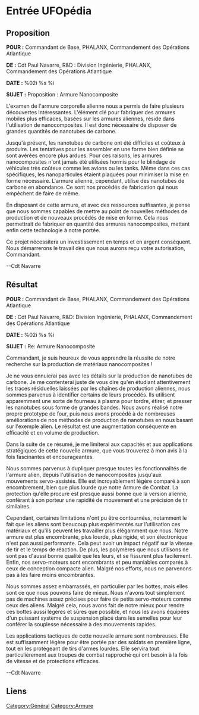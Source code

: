 # Entrée UFOpédia

## Proposition

**POUR :** Commandant de Base, PHALANX, Commandement des Opérations
Atlantique

**DE :** Cdt Paul Navarre, R&D : Division Ingénierie, PHALANX,
Commandement des Opérations Atlantique

**DATE :** %02i %s %i

**SUJET :** Proposition : Armure Nanocomposite

L'examen de l'armure corporelle alienne nous a permis de faire plusieurs
découvertes intéressantes. L'élément clé pour fabriquer des armures
mobiles plus efficaces, basées sur les armures aliennes, réside dans
l'utilisation de nanocomposites. Il est donc nécessaire de disposer de
grandes quantités de nanotubes de carbone.

Jusqu'à présent, les nanotubes de carbone ont été difficiles et coûteux
à produire. Les tentatives pour les assembler en une forme bien définie
se sont avérées encore plus ardues. Pour ces raisons, les armures
nanocomposites n'ont jamais été utilisées hormis pour le blindage de
véhicules très coûteux comme les avions ou les tanks. Même dans ces cas
spécifiques, les nanoparticules étaient plaquées pour minimiser la mise
en forme nécessaire. L'armure alienne, cependant, utilise des nanotubes
de carbone en abondance. Ce sont nos procédés de fabrication qui nous
empêchent de faire de même.

En disposant de cette armure, et avec des ressources suffisantes, je
pense que nous sommes capables de mettre au point de nouvelles méthodes
de production et de nouveaux procédés de mise en forme. Cela nous
permettrait de fabriquer en quantité des armures nanocomposites, mettant
enfin cette technologie à notre portée.

Ce projet nécessitera un investissement en temps et en argent
conséquent. Nous démarrerons le travail dès que nous aurons reçu votre
autorisation, Commandant.

--Cdt Navarre

## Résultat

**POUR :** Commandant de Base, PHALANX, Commandement des Opérations
Atlantique

**DE :** Cdt Paul Navarre, R&D: Division Ingénierie, PHALANX,
Commandement des Opérations Atlantique

**DATE :** %02i %s %i

**SUJET :** Re: Armure Nanocomposite

Commandant, je suis heureux de vous apprendre la réussite de notre
recherche sur la production de matériaux nanocomposites !

Je ne vous ennuierai pas avec les détails sur la production de nanotubes
de carbone. Je me contenterai juste de vous dire qu'en étudiant
attentivement les traces résiduelles laissées par les chaînes de
production aliennes, nous sommes parvenus à identifier certains de leurs
procédés. Ils utilisent apparemment une sorte de fourneau à plasma pour
tordre, étirer, et presser les nanotubes sous forme de grandes bandes.
Nous avons réalisé notre propre prototype de four, puis nous avons
procédé à de nombreuses améliorations de nos méthodes de production de
nanotubes en nous basant sur l'exemple alien. Le résultat est une
augmentation conséquente en efficacité et en volume de production.

Dans la suite de ce résumé, je me limiterai aux capacités et aux
applications stratégiques de cette nouvelle armure, que vous trouverez à
mon avis à la fois fascinantes et encourageantes.

Nous sommes parvenus à dupliquer presque toutes les fonctionnalités de
l'armure alien, depuis l'utilisation de nanocomposites jusqu'aux
mouvements servo-assistés. Elle est incroyablement légère comparé à son
encombrement, bien que plus lourde que notre Armure de Combat. La
protection qu'elle procure est presque aussi bonne que la version
alienne, conférant à son porteur une rapidité de mouvement et une
précision de tir similaires.

Cependant, certaines limitations n'ont pu être contournées, notamment le
fait que les aliens sont beaucoup plus expérimentés sur l’utilisation
ces matériaux et qu'ils peuvent les travailler plus élégamment que nous.
Notre armure est plus encombrante, plus lourde, plus rigide, et son
électronique n'est pas aussi performante. Cela peut avoir un impact
négatif sur la vitesse de tir et le temps de réaction. De plus, les
polymères que nous utilisons ne sont pas d'aussi bonne qualité que les
leurs, et se fissurent plus facilement. Enfin, nos servo-moteurs sont
encombrants et peu maniables comparés à ceux de conception compacte
alien. Malgré nos efforts, nous ne parvenons pas à les faire moins
encombrantes.

Nous sommes assez embarrassés, en particulier par les bottes, mais elles
sont ce que nous pouvons faire de mieux. Nous n'avons tout simplement
pas de machines assez précises pour faire de petits servo-moteurs comme
ceux des aliens. Malgré cela, nous avons fait de notre mieux pour rendre
ces bottes aussi légères et sûres que possible, et nous les avons
équipées d'un puissant système de suspension placé dans les semelles
pour leur conférer la souplesse nécessaire à des mouvements rapides.

Les applications tactiques de cette nouvelle armure sont nombreuses.
Elle est suffisamment légère pour être portée par des soldats en
première ligne, tout en les protégeant de tirs d'armes lourdes. Elle
servira tout particulièrement aux troupes de combat rapproché qui ont
besoin à la fois de vitesse et de protections efficaces.

--Cdt Navarre

## Liens

[Category:Général](Category:Général "wikilink")
[Category:Armure](Category:Armure "wikilink")